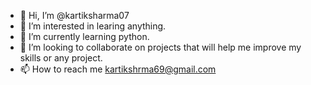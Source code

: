 - 👋 Hi, I’m @kartiksharma07
- 👀 I’m interested in learing anything.
- 🌱 I’m currently learning python.
- 💞️ I’m looking to collaborate on projects that will help me improve my skills or any project.
- 📫 How to reach me kartikshrma69@gmail.com

<!---
kartiksharma07/kartiksharma07 is a ✨ special ✨ repository because its `README.md` (this file) appears on your GitHub profile.
You can click the Preview link to take a look at your changes.
--->
